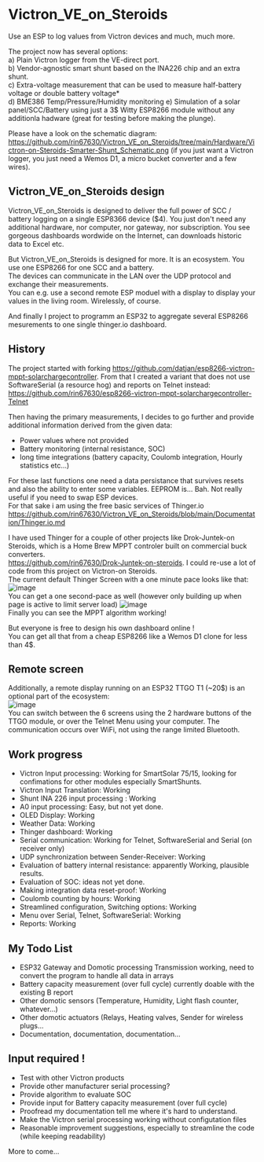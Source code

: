 # Victron_VE_on_Steroids
Use an ESP to log values from Victron devices and much, much more.  

The project now has several options:  
a) Plain Victron logger from the VE-direct port.  
b) Vendor-agnostic smart shunt based on the INA226 chip and an extra shunt.  
c) Extra-voltage measurement that can be used to measure half-battery voltage or double battery voltage*  
d) BME386 Temp/Pressure/Humidity monitoring
e) Simulation of a solar panel/SCC/Battery using just a 3$ Witty ESP8266 module without any additionla hadware (great for testing before making the plunge).

Please have a look on the schematic diagram:
https://github.com/rin67630/Victron_VE_on_Steroids/tree/main/Hardware/Victron-on-Steroids-Smarter-Shunt_Schematic.png
(if you just want a Victron logger, you just need a Wemos D1, a micro bucket converter and a few wires).

## Victron_VE_on_Steroids design

Victron_VE_on_Steroids is designed to deliver the full power of SCC / battery logging on a single ESP8366 device ($4).
You just don't need any additional hardware, nor computer, nor gateway, nor subscription. 
You see gorgeous dashboards wordwide on the Internet, can downloads historic data to Excel etc.

But Victron_VE_on_Steroids is designed for more. It is an ecosystem. You use one ESP8266 for one SCC and a battery.  
The devices can communicate in the LAN over the UDP protocol and exchange their measurements.  
You can e.g. use a second remote ESP moduel with a display to display your values in the living room. Wirelessly, of course.

And finally I project to programm an ESP32 to aggregate several ESP8266 mesurements to one single thinger.io dashboard.


## History
The project started with forking https://github.com/datjan/esp8266-victron-mppt-solarchargecontroller.
From that I created a variant that does not use SoftwareSerial (a resource hog) and reports on Telnet instead:
https://github.com/rin67630/esp8266-victron-mppt-solarchargecontroller-Telnet

Then having the primary measurements, I decides to go further and provide additional information derived from the given data:
- Power values where not provided  
- Battery monitoring (internal resistance, SOC)  
- long time integrations (battery capacity, Coulomb integration, Hourly statistics etc...)  

For these last functions one need a data persistance that survives resets and also the ability to enter some variables.
EEPROM is... Bah. Not really useful if you need to swap ESP devices.  
For that sake i am using the free basic services of Thinger.io  
https://github.com/rin67630/Victron_VE_on_Steroids/blob/main/Documentation/Thinger.io.md

I have used Thinger for a couple of other projects like Drok-Juntek-on Steroids, which is a Home Brew MPPT controler built on commercial buck converters.  
https://github.com/rin67630/Drok-Juntek-on-steroids. I could re-use a lot of code from this project on Victron-on Steroids.  
The current default Thinger Screen with a one minute pace looks like that:   
![image](https://github.com/rin67630/Victron_VE_on_Steroids/assets/14197155/c0101e71-e32b-41d9-9b46-56e4ddd9a320)  
You can get a one second-pace as well (however only building up when page is active to limit server load)
![image](https://github.com/rin67630/Victron_VE_on_Steroids/assets/14197155/3b21a957-1d55-4a91-ba97-a3c7f1078e52)   
Finally you can see the MPPT algorithm working!

But everyone is free to design his own dashboard online !  
You can get all that from a cheap ESP8266 like a Wemos D1 clone for less than 4$. 

## Remote screen
Additionally, a remote display running on an ESP32 TTGO T1 (~20$) is an optional part of the ecosystem:  
![image](https://github.com/rin67630/Victron_VE_on_Steroids/assets/14197155/f60c3fa4-3f4f-4f22-b111-eb11b96d373e)  
You can switch between the 6 screens using the 2 hardware buttons of the TTGO module, or over the Telnet Menu using your computer. 
The communication occurs over WiFi, not using the range limited  Bluetooth.


## Work progress
 
- Victron Input processing:  Working for SmartSolar 75/15, looking for confimations for other modules especially SmartShunts.  
- Victron Input Translation: Working  
- Shunt INA 226 input processing : Working  
- A0 input processing: Easy, but not yet done.
- OLED Display: Working
- Weather Data: Working
- Thinger dashboard: Working  
- Serial communication: Working for Telnet, SoftwareSerial and Serial (on receiver only)  
- UDP synchronization between Sender-Receiver: Working
- Evaluation of battery internal resistance: apparently Working, plausible results.
- Evaluation of SOC: ideas not yet done. 
- Making integration data reset-proof: Working  
- Coulomb counting by hours: Working  
- Streamlined configuration, Switching options: Working  
- Menu over Serial, Telnet, SoftwareSerial: Working  
- Reports: Working

## My Todo List
- ESP32 Gateway and Domotic processing  Transmission working, need to convert the program to handle all data in arrays 
- Battery capacity measurement (over full cycle) currently doable with the existing B report  
- Other domotic sensors (Temperature, Humidity, Light flash counter, whatever...)
- Other domotic actuators (Relays, Heating valves, Sender for wireless plugs...
- Documentation, documentation, documentation...

## Input required !
- Test with other Victron products  
- Provide other manufacturer serial processing?  
- Provide algorithm to evaluate SOC  
- Provide input for Battery capacity measurement (over full cycle)  
- Proofread my documentation tell me where it's hard to understand. 
- Make the Victron serial processing working without configutation files  
- Reasonable improvement suggestions, especially to streamline the code (while keeping readability)




More to come...


